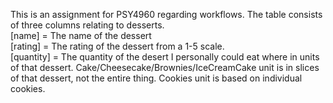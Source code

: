This is an assignment for PSY4960 regarding workflows. The table consists of three columns relating to desserts.\
[name] = The name of the dessert\
[rating] = The rating of the dessert from a 1-5 scale. \
[quantity] = The quantity of the desert I personally could eat where in units of that dessert. Cake/Cheesecake/Brownies/IceCreamCake unit is in slices of that dessert, not the entire thing. Cookies unit is based on individual cookies. 
